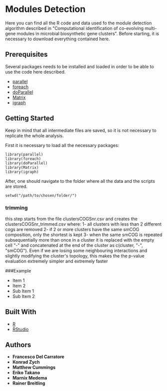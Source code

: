 # Modules Detection
Here you can find all the R code and data used fo the module detection algorithm
described in "Computational identification of co-evolving multi-gene modules in microbial biosynthetic gene clusters".
Before starting, it is necessary to download everything contained here.

## Prerequisites
Several packages needs to be installed and loaded in order to be able to use the code here described.
* [parallel](https://cran.r-project.org/web/views/HighPerformanceComputing.html)
* [foreach](https://cran.r-project.org/web/packages/foreach/index.html)
* [doParallel](https://cran.r-project.org/web/packages/doParallel/index.html)
* [Matrix](https://cran.r-project.org/web/packages/Matrix/index.html)
* [igraph](http://igraph.org/r/)

## Getting Started
Keep in mind that all intermediate files are saved, so it is
not necessary to replicate the whole analysis. 

First it is necessary to load all the necessary packages:

```
library(parallel)
library(foreach)
library(doParallel)
library(Matrix)
library(igraph)
```
After, one should navigate to the folder where all the data and the scripts are stored.
```
setwd("/path/to/chosen/folder/")
```
### trimming
this step starts from the file clustersCOGSnr.csv and creates the clustersCOGSnr_trimmed.csv where:
1- all clusters with less than 2 different cogs are removed
2- if 2 or more clusters have the same smCOG composition, only the shortest is kept
3- when the same smCOG is repeated subsequentially more than once in a cluster
    it is replaced with the empty cell "-" and concatenated at the end of the
    cluster as c(cluster, "-", "smCOG").
    Even if we are losing some neighbouring interactions and slightly
    modifying the cluster's topology, this makes the the p-value evaluation
    extremely simpler and extremely faster

###Example
 - Item 1
 - Item 2
  - Sub Item 1
  - Sub Item 2

## Built With
* [R](https://www.r-project.org/)
* [RStudio](https://www.rstudio.com/)


## Authors
* **Francesco Del Carratore**
* **Konrad Zych**
* **Matthew Cummings**
* **Eriko Takano**
* **Marnix Medema**
* **Rainer Breitling**
